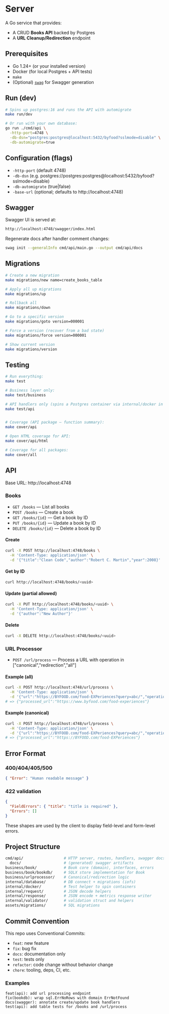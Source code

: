 # Server

A Go service that provides:
- A CRUD **Books API** backed by Postgres
- A **URL Cleanup/Redirection** endpoint

## Prerequisites
- Go 1.24+ (or your installed version)
- Docker (for local Postgres + API tests)
- `make`
- (Optional) [`swag`](https://github.com/swaggo/swag) for Swagger generation

## Run (dev)

```bash
# Spins up postgres:16 and runs the API with automigrate
make run/dev

# Or run with your own database:
go run ./cmd/api \
  -http-port=4748 \
  -db-dsn="postgres:postgres@localhost:5432/byfood?sslmode=disable" \
  -db-automigrate=true
```

## Configuration (flags)

- `-http-port` (default 4748)
- `-db-dsn` (e.g. postgres://postgres:postgres@localhost:5432/byfood?sslmode=disable)
- `-db-automigrate` (true|false)
- `-base-url` (optional; defaults to http://localhost:4748)

## Swagger

Swagger UI is served at:

```bash
http://localhost:4748/swagger/index.html
```

Regenerate docs after handler comment changes:

```bash
swag init --generalInfo cmd/api/main.go --output cmd/api/docs
```

## Migrations

```bash
# Create a new migration
make migrations/new name=create_books_table

# Apply all up migrations
make migrations/up

# Rollback all
make migrations/down

# Go to a specific version
make migrations/goto version=000001

# Force a version (recover from a bad state)
make migrations/force version=000001

# Show current version
make migrations/version
```

## Testing

```bash
# Run everything:
make test

# Business layer only:
make test/business

# API handlers only (spins a Postgres container via internal/docker in tests):
make test/api


# Coverage (API package – function summary):
make cover/api

# Open HTML coverage for API:
make cover/api/html

# Coverage for all packages:
make cover/all
```

## API

Base URL: http://localhost:4748

### Books

- `GET /books` — List all books
- `POST /books` — Create a book
- `GET /books/{id}` — Get a book by ID
- `PUT /books/{id}` — Update a book by ID
- `DELETE /books/{id}` — Delete a book by ID

#### Create

```bash
curl -X POST http://localhost:4748/books \
  -H 'Content-Type: application/json' \
  -d '{"title":"Clean Code","author":"Robert C. Martin","year":2008}'
```

#### Get by ID

```bash
curl http://localhost:4748/books/<uuid>
```

#### Update (partial allowed)

```bash
curl -X PUT http://localhost:4748/books/<uuid> \
  -H 'Content-Type: application/json' \
  -d '{"author":"New Author"}'
```

#### Delete

```bash
curl -X DELETE http://localhost:4748/books/<uuid>
```

### URL Processor

- `POST /url/process` — Process a URL with operation in ["canonical","redirection","all"]

#### Example (all)

```bash
curl -X POST http://localhost:4748/url/process \
  -H 'Content-Type: application/json' \
  -d '{"url":"https://BYFOOD.com/food-EXPeriences?query=abc/","operation":"all"}'
# => {"processed_url":"https://www.byfood.com/food-experiences"}
```

#### Example (canonical)

```bash
curl -X POST http://localhost:4748/url/process \
  -H 'Content-Type: application/json' \
  -d '{"url":"https://BYFOOD.com/food-EXPeriences?query=abc/","operation":"canonical"}'
# => {"processed_url":"https://BYFOOD.com/food-EXPeriences"}
```

## Error Format

### 400/404/405/500

```json
{ "Error": "Human readable message" }
```

### 422 validation

```json
{
  "FieldErrors": { "title": "title is required" },
  "Errors": []
}
```

These shapes are used by the client to display field-level and form-level errors.

## Project Structure

```bash
cmd/api/                  # HTTP server, routes, handlers, swagger docs
  docs/                   # (generated) swagger artifacts
business/book/            # Book core (domain), interfaces, errors
business/book/bookdb/     # SQLX store implementation for Book
business/urlprocessor/    # Canonical/redirection logic
internal/database/        # DB connect + migrations (iofs)
internal/docker/          # Test helper to spin containers
internal/request/         # JSON decode helpers
internal/response/        # JSON encode + metrics response writer
internal/validator/       # validation struct and helpers
assets/migrations/        # SQL migrations
```

## Commit Convention

This repo uses Conventional Commits:

- `feat`: new feature
- `fix`: bug fix
- `docs`: documentation only
- `test`: tests only
- `refactor`: code change without behavior change
- `chore`: tooling, deps, CI, etc.

### Examples

```
feat(api): add url processing endpoint
fix(bookdb): wrap sql.ErrNoRows with domain ErrNotFound
docs(swagger): annotate create/update book handlers
test(api): add table tests for /books and /url/process
```